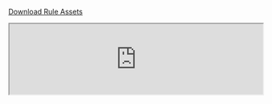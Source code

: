 
[Download Rule Assets
](https://minhaskamal.github.io/DownGit/#/home?url=https://github.com/corticon/templates/blob/main/classic-templates/Security-Transactions-Validation/Security%20Transactions%20Validation.zip)

<iframe src="https://community.progress.com/s/topic/0TO4Q00000026HaWAI/corticon-general-discussions" name="showIframe" width="100%" height="140px"></iframe>